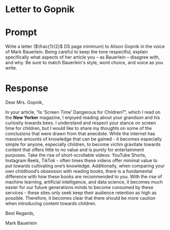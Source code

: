# Letter to Gopnik

# Prompt

Write a letter ($\frac{1}{2}$ DS page minimum) to Alison Gopnik in the voice of Mark Bauerlein. Being careful to keep the tone respectful, explain specifically what aspects of her article you – as Bauerlein – disagree with, and why. Be sure to match Bauerlein's style, word choice, and voice as you write.

# Response

Dear Mrs. Gopnik,

In your article, “Is ‘Screen Time’ Dangerous for Children?”, which I read on the **********New Yorker********** magazine, I enjoyed reading about your grandson and his curiosity towards bees. I understand and respect your stance on screen time for children, but I would like to share my thoughts on some of the conclusions that were drawn from that anecdote. While the internet has massive amounts of knowledge that can be gained - it becomes especially simple for anyone, especially children, to become victim gravitate towards content that offers little to no value and is purely for entertainment purposes. Take the rise of short-scrollable videos: YouTube Shorts, Instagram Reels, TikTok - often times these videos offer minimal value to put towards cultivating one’s knowledge. Additionally, when comparing your own childhood’s obsession with reading books, there is a fundamental difference with how these books are recommended to you. With the rise of machine learning, artificial intelligence, and data science, it becomes much easier for our future generations minds to become consumed by these services - these sites only seek keep their audience retention as high as possible. Therefore, it becomes clear that there should be more caution when introducing content towards children.

Best Regards,

Mark Bauerlein